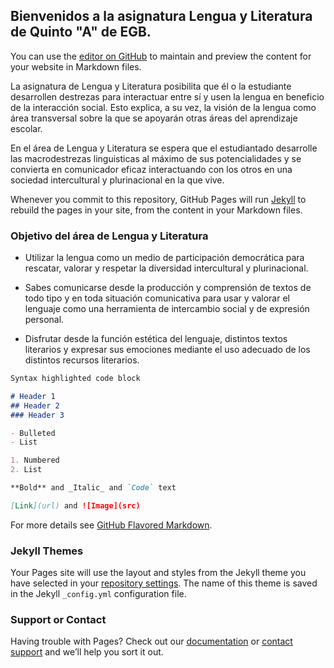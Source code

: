 ## Bienvenidos a la asignatura Lengua y Literatura de Quinto "A" de EGB.

You can use the [editor on GitHub](https://github.com/Lenin-Rugel/Quinto-A/edit/gh-pages/index.md) to maintain and preview the content for your website in Markdown files.

La asignatura de Lengua y Literatura posibilita que él o la estudiante desarrollen destrezas para interactuar entre sí y usen la lengua en beneficio de la interacción social. Esto explica, a su vez, la visión de la lengua como área transversal sobre la que se apoyarán otras áreas del aprendizaje escolar.

En el área de Lengua y Literatura se espera que el estudiantado desarrolle las macrodestrezas linguisticas al máximo de sus potencialidades y se convierta en comunicador eficaz interactuando con los otros en una sociedad intercultural y plurinacional en la que vive. 


Whenever you commit to this repository, GitHub Pages will run [Jekyll](https://jekyllrb.com/) to rebuild the pages in your site, from the content in your Markdown files.

###  Objetivo del área de Lengua y Literatura

* Utilizar la lengua como un medio de participación  democrática para rescatar, valorar y respetar la diversidad intercultural y plurinacional. 

* Sabes comunicarse desde la producción y comprensión de textos de todo tipo y en toda situación comunicativa para usar y valorar el lenguaje como una herramienta de intercambio social y de expresión personal. 

* Disfrutar desde la función estética del lenguaje, distintos textos literarios y expresar sus emociones mediante el uso adecuado de los distintos recursos literarios.

```markdown
Syntax highlighted code block

# Header 1
## Header 2
### Header 3

- Bulleted
- List

1. Numbered
2. List

**Bold** and _Italic_ and `Code` text

[Link](url) and ![Image](src)
```

For more details see [GitHub Flavored Markdown](https://guides.github.com/features/mastering-markdown/).

### Jekyll Themes

Your Pages site will use the layout and styles from the Jekyll theme you have selected in your [repository settings](https://github.com/Lenin-Rugel/Quinto-A/settings). The name of this theme is saved in the Jekyll `_config.yml` configuration file.

### Support or Contact

Having trouble with Pages? Check out our [documentation](https://docs.github.com/categories/github-pages-basics/) or [contact support](https://github.com/contact) and we’ll help you sort it out.
